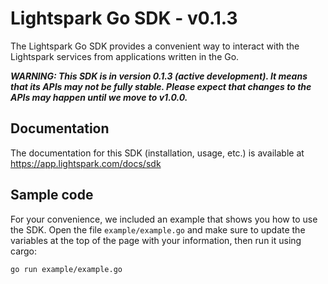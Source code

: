 # Lightspark Go SDK - v0.1.3

The Lightspark Go SDK provides a convenient way to interact with the Lightspark services from applications written in the Go.

***WARNING: This SDK is in version 0.1.3 (active development). It means that its APIs may not be fully stable. Please expect that changes to the APIs may happen until we move to v1.0.0.***

## Documentation

The documentation for this SDK (installation, usage, etc.) is available at https://app.lightspark.com/docs/sdk

## Sample code

For your convenience, we included an example that shows you how to use the SDK.
Open the file `example/example.go` and make sure to update the variables at the top of the page with your information, then run it using cargo:

```
go run example/example.go
```
